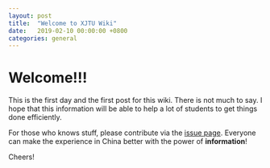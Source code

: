 ```yaml
---
layout: post
title:  "Welcome to XJTU Wiki"
date:   2019-02-10 00:00:00 +0800
categories: general
---
```

# Welcome!!!

This is the first day and the first post for this wiki. There is not much to say. I hope that this information will be able to help a lot of students to get things done efficiently. 

For those who knows stuff, please contribute via the [issue page](https://github.com/xjtu-wiki/xjtu-wiki.github.io/issues). Everyone can make the experience in China better with the power of **information**!

Cheers! 